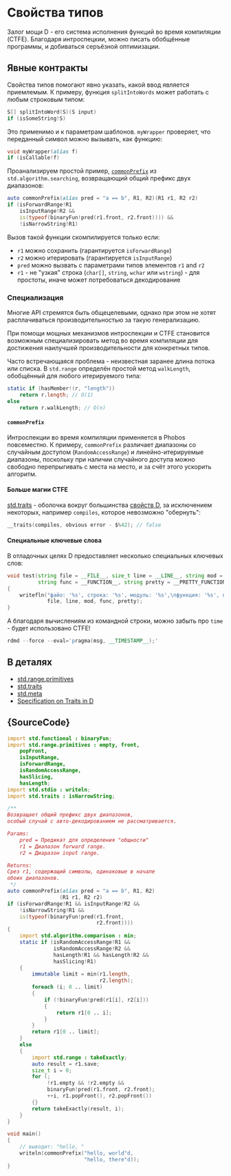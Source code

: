 # Свойства типов

Залог мощи D - его система исполнения функций во время компиляции (CTFE).
Благодаря интроспецкии, можно писать обобщённые программы, и добиваться
серъёзной оптимизации.

## Явные контракты

Свойства типов помогают явно указать, какой ввод является приемлемым.
К примеру, функция `splitIntoWords` может работать с любым строковым
типом:

```d
S[] splitIntoWord(S)(S input)
if (isSomeString!S)
```

Это применимо и к параметрам шаблонов. `myWrapper` проверяет, что
переданный символ можно вызывать, как функцию:

```d
void myWrapper(alias f)
if (isCallable!f)
```

Проанализируем простой пример, [`commonPrefix`](https://dlang.org/phobos/std_algorithm_searching.html#.commonPrefix)
из `std.algorithm.searching`, возвращающий общий префикс двух диапазонов:

```d
auto commonPrefix(alias pred = "a == b", R1, R2)(R1 r1, R2 r2)
if (isForwardRange!R1
    isInputRange!R2 &&
    is(typeof(binaryFun!pred(r1.front, r2.front)))) &&
    !isNarrowString!R1)
```

Вызов такой функции скомпилируется только если:

- `r1` можно сохранить (гарантируется `isForwardRange`)
- `r2` можно итерировать (гарантируется `isInputRange`)
- `pred` можно вызвать с параметрами типов элементов `r1` and `r2`
- `r1` - не "узкая" строка (`char[]`, `string`, `wchar` или `wstring`) - для простоты, иначе может потребоваться декодирование

### Специализация

Многие API стремятся быть общецелевыми, однако при этом не хотят расплачиваться
производительностью за такую генерализацию.

При помощи мощных механизмов интроспекции и CTFE становится возможным
специализировать метод во время компиляции для достижения наилучшей
производительности для конкретных типов.

Часто встречающаяся проблема - неизвестная заранее длина потока или списка.
В `std.range` определён простой метод `walkLength`, обобщённый для
любого итерируемого типа:

```d
static if (hasMember!(r, "length"))
    return r.length; // O(1)
else
    return r.walkLength; // O(n)
```

#### `commonPrefix`

Интроспекции во время компиляции применяется в Phobos повсеместно.
К примеру, `commonPrefix` различает диапазоны со случайным доступом
(`RandomAccessRange`) и линейно-итерируемые диапазоны, поскольку
при наличии случайного доступа можно свободно перепрыгивать с места
на место, и за счёт этого ускорить алгоритм.

#### Больше магии CTFE

[std.traits](https://dlang.org/phobos/std_traits.html) - оболочка вокруг
большинства [свойств D](https://dlang.org/spec/traits.html), за исключением
некоторых, например `compiles`, которое невозможно "обернуть":

```d
__traits(compiles, obvious error - $%42); // false
```

#### Специальные ключевые слова

В отладочных целях D предоставляет несколько специальных ключевых слов:

```d
void test(string file = __FILE__, size_t line = __LINE__, string mod = __MODULE__,
          string func = __FUNCTION__, string pretty = __PRETTY_FUNCTION__)
{
    writefln("файо: '%s', строка: '%s', модуль: '%s',\nфункция: '%s', полное имя функции: '%s'",
             file, line, mod, func, pretty);
}
```

А благодаря вычислениям из командной строки, можно забыть про `time` -
будет использовано CTFE!

```d
rdmd --force --eval='pragma(msg, __TIMESTAMP__);'
```

## В деталях

- [std.range.primitives](https://dlang.org/phobos/std_range_primitives.html)
- [std.traits](https://dlang.org/phobos/std_traits.html)
- [std.meta](https://dlang.org/phobos/std_meta.html)
- [Specification on Traits in D](https://dlang.org/spec/traits.html)

## {SourceCode}

```d
import std.functional : binaryFun;
import std.range.primitives : empty, front,
    popFront,
    isInputRange,
    isForwardRange,
    isRandomAccessRange,
    hasSlicing,
    hasLength;
import std.stdio : writeln;
import std.traits : isNarrowString;

/**
Возвращает общий префикс двух диапазонов,
особый случай с авто-декодированием не рассматривается.

Params:
    pred = Предикат для определения "общности"
    r1 = Диапазон forward range.
    r2 = Диаразон input range.

Returns:
Срез r1, содержащий символы, одинаковые в начале
обоих диапазонов.
 */
auto commonPrefix(alias pred = "a == b", R1, R2)
                 (R1 r1, R2 r2)
if (isForwardRange!R1 && isInputRange!R2 &&
    !isNarrowString!R1 &&
    is(typeof(binaryFun!pred(r1.front,
                             r2.front))))
{
    import std.algorithm.comparison : min;
    static if (isRandomAccessRange!R1 &&
               isRandomAccessRange!R2 &&
               hasLength!R1 && hasLength!R2 &&
               hasSlicing!R1)
    {
        immutable limit = min(r1.length,
                              r2.length);
        foreach (i; 0 .. limit)
        {
            if (!binaryFun!pred(r1[i], r2[i]))
            {
                return r1[0 .. i];
            }
        }
        return r1[0 .. limit];
    }
    else
    {
        import std.range : takeExactly;
        auto result = r1.save;
        size_t i = 0;
        for (;
             !r1.empty && !r2.empty &&
             binaryFun!pred(r1.front, r2.front);
             ++i, r1.popFront(), r2.popFront())
        {}
        return takeExactly(result, i);
    }
}

void main()
{
    // выводит: "hello, "
    writeln(commonPrefix("hello, world"d,
                         "hello, there"d));
}
```
